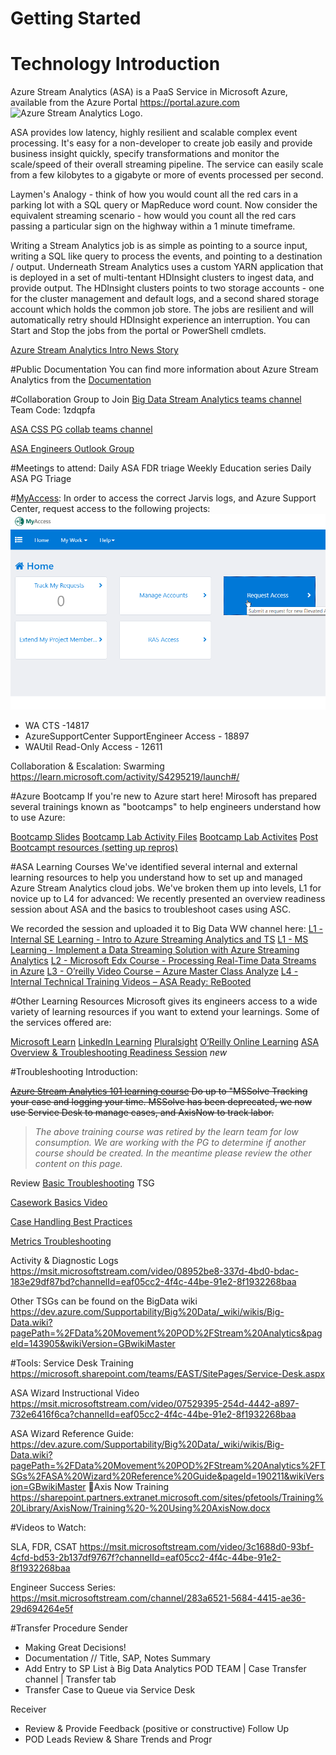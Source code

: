 # Getting Started


# **Technology Introduction**

Azure Stream Analytics (ASA) is a PaaS Service in Microsoft Azure, available from the Azure Portal https://portal.azure.com
![Azure Stream Analytics Logo](https://docs.microsoft.com/en-us/azure/stream-analytics/media/stream-analytics-introduction/stream-analytics-intro-pipeline.png).

ASA provides low latency, highly resilient and scalable complex event processing. It's easy for a non-developer to create job easily and provide business insight quickly, specify transformations and monitor the scale/speed of their overall streaming pipeline. The service can easily scale from a few kilobytes to a gigabyte or more of events processed per second.

Laymen's Analogy - think of how you would count all the red cars in a parking lot with a SQL query or MapReduce word count. Now consider the equivalent streaming scenario - how would you count all the red cars passing a particular sign on the highway within a 1 minute timeframe.

Writing a Stream Analytics job is as simple as pointing to a source input, writing a SQL like query to process the events, and pointing to a destination / output. Underneath Stream Analytics uses a custom YARN application that is deployed in a set of multi-tentant HDInsight clusters to ingest data, and provide output. The HDInsight clusters points to two storage accounts - one for the cluster management and default logs, and a second shared storage account which holds the common job store. The jobs are resilient and will automatically retry should HDInsight experience an interruption. You can Start and Stop the jobs from the portal or PowerShell cmdlets.

[Azure Stream Analytics Intro News Story](https://microsoft.sharepoint.com/teams/bidpwiki/Pages1/Azure%20Stream%20Analytics%20Intro%20News%20Story.aspx)

#Public Documentation
You can find more information about Azure Stream Analytics from the [Documentation](https://docs.microsoft.com/en-us/azure/stream-analytics/)

#Collaboration Group to Join
[Big Data Stream Analytics teams channel](https://teams.microsoft.com/l/channel/19%3aed61c2064c6941d2988493b7cdce55d7%40thread.skype/z%2520-%2520Stream%2520Analytics?groupId=d6c5d9c8-f14e-4cb6-a79a-1874c3b84cb6&tenantId=72f988bf-86f1-41af-91ab-2d7cd011db47)
Team Code: 1zdqpfa

[ASA CSS PG collab teams channel](https://teams.microsoft.com/l/team/19%3aaa42f7f4a4bd4daf88581ddc76faf624%40thread.skype/conversations?groupId=f4ae42e4-0a6c-44b7-8865-20266713a849&tenantId=72f988bf-86f1-41af-91ab-2d7cd011db47)


[ASA Engineers Outlook Group](https://outlook-sdf.office.com/owa/ASAEngineers@service.microsoft.com/groupsubscription.ashx?action=join&source=Outlook&guid=e58c0254-744d-404e-87c7-5cdc7aba458a)



#Meetings to attend:
Daily ASA FDR triage
Weekly Education series
Daily ASA PG Triage

#[MyAccess](https://myaccess/identityiq/home.jsf):
In order to access the correct Jarvis logs, and Azure Support Center, request access to the following projects:
![myAccess.png](/.attachments/myAccess-b87156c8-689c-4fef-99e9-5d4fa98fc70e.png)

- WA CTS -14817
- AzureSupportCenter SupportEngineer Access - 18897
- WAUtil Read-Only Access - 12611
         
Collaboration & Escalation: Swarming https://learn.microsoft.com/activity/S4295219/launch#/

#Azure Bootcamp
If you're new to Azure start here! Mirosoft has prepared several trainings known as "bootcamps" to help engineers understand how to use Azure:

[Bootcamp Slides](http://aka.ms/bootcamp/slides)
[Bootcamp Lab Activity Files](http://aka.ms/bootcamp/labcode)
[Bootcamp Lab Activites](http://aka.ms/bootcamp/labmanual)
[Post Bootcampt resources (setting up repros)](https://nam06.safelinks.protection.outlook.com/?url=https%3A%2F%2Fmicrosoft.sharepoint.com%2Fteams%2FWAG%2FBootcamp%2FHOLLatestPresentations%2FForms%2FAllItems.aspx%3Fviewpath%3D%252Fteams%252FWAG%252FBootcamp%252FHOLLatestPresentations%252FForms%252FAllItems%252Easpx%26id%3D%252Fteams%252FWAG%252FBootcamp%252FHOLLatestPresentations%252FAfter%2520Boot%2520Camp&data=02%7C01%7CTiffany.Fischer%40microsoft.com%7Cbae3f8762bc6446c5f0908d76a01ec81%7C72f988bf86f141af91ab2d7cd011db47%7C1%7C0%7C637094428800157602&sdata=Bi2Y4IPXt3m5HqsgiTTDR8uAb7Xjyrfgc%2BfvPb3kRuk%3D&reserved=0) 

#ASA Learning Courses
We've identified several internal and external learning resources to help you understand how to set up and managed Azure Stream Analytics cloud jobs. We've broken them up into levels, L1 for novice up to L4 for advanced:
We recently presented an overview readiness session about ASA and the basics to troubleshoot cases using ASC.

We recorded the session and uploaded it to Big Data WW channel here: 
[L1 - Internal SE Learning - Intro to Azure Streaming Analytics and TS](https://microsoft.sharepoint.com/:v:/t/BigDataAnalyticsPOD/ERhPMiCNRp1EkdW8TObvYToB7EOnNCsT8BDmiSMwRHDxLg?e=bjM46x)
[L1 - MS Learning - Implement a Data Streaming Solution with Azure Streaming Analytics](https://docs.microsoft.com/en-us/learn/paths/implement-data-streaming-with-asa/)
[L2 - Microsoft Edx Course - Processing Real-Time Data Streams in Azure](https://courses.edx.org/courses/course-v1:Microsoft+DAT223.2x+3T2019/course/)
[L3 - O’reilly Video Course – Azure Master Class Analyze](https://learning.oreilly.com/videos/azure-masterclass-analyze/9781789340327/9781789340327-video2_1)
[L4 - Internal Technical Training Videos – ASA Ready: ReBooted](https://msit.microsoftstream.com/channel/eaf05cc2-4f4c-44be-91e2-8f1932268baa)

#Other Learning Resources
Microsoft gives its engineers access to a wide variety of learning resources if you want to extend your learnings. Some of the services offered are:

[Microsoft Learn](https://nam06.safelinks.protection.outlook.com/?url=http%3A%2F%2Fmicrosoft.com%2Flearn&data=02%7C01%7CTiffany.Fischer%40microsoft.com%7Cbae3f8762bc6446c5f0908d76a01ec81%7C72f988bf86f141af91ab2d7cd011db47%7C1%7C0%7C637094428800167596&sdata=fYaj%2FKvixqfbxQlOrMnqkRaWp%2F0ZEKhEAWckksxSwSk%3D&reserved=0)
[LinkedIn Learning](https://nam06.safelinks.protection.outlook.com/?url=http%3A%2F%2Flynda.com%2F&data=02%7C01%7CTiffany.Fischer%40microsoft.com%7Cbae3f8762bc6446c5f0908d76a01ec81%7C72f988bf86f141af91ab2d7cd011db47%7C1%7C0%7C637094428800177591&sdata=X5s37X3MuRSR15y0kcecaOS3FbcKwkKJfvquza58NgM%3D&reserved=0)
[Pluralsight](https://aka.ms/pluralsight)
[O’Reilly Online Learning](http://aka.ms/safari)
[ASA Overview & Troubleshooting Readiness Session](/Big-Data/Technical-Troubleshooting/Azure-Outages-&-Service-Impacting-Events/POD-%2D-Data-Movement/Stream-Analytics/ASA-%2D-Azure-Stream-Analytics-%2DTraining) *new*

#Troubleshooting Introduction:

~~[Azure Stream Analytics 101 learning course](https://learn.microsoft.com/activity/S1604001/launch#/)
Do up to "MSSolve Tracking your case and logging your time. MSSolve has been deprecated, we now use Service Desk to manage cases, and AxisNow to track labor.~~

>*The above training course was retired by the learn team for low consumption. We are working with the PG to determine if another course should be created. In the meantime please review the other content on this page.*


Review [Basic Troubleshooting](https://dev.azure.com/Supportability/Big%20Data/_wiki/wikis/Big-Data.wiki?pagePath=%2FBig%20Data%2FTechnical%20Troubleshooting%2FAzure%20Outages%20%26%20Service%20Impacting%20Events%2FPOD%20%252D%20Data%20Movement%2FStream%20Analytics%2FTSGs%2FBasic%20Troubleshooting&pageId=181135&wikiVersion=GBwikiMaster) TSG


[Casework Basics Video](https://msit.microsoftstream.com/video/72e5a0f5-8dd9-471d-b346-8403a9eeef7c?channelId=eaf05cc2-4f4c-44be-91e2-8f1932268baa)

[Case Handling Best Practices](/Big-Data/Support-Engineer-Best-Practices/Case-Management)

[Metrics Troubleshooting](https://msit.microsoftstream.com/video/a0710e60-8277-4d3b-b420-2a8fc2650e0b?channelId=eaf05cc2-4f4c-44be-91e2-8f1932268baa)

Activity & Diagnostic Logs
https://msit.microsoftstream.com/video/08952be8-337d-4bd0-bdac-183e29df87bd?channelId=eaf05cc2-4f4c-44be-91e2-8f1932268baa

Other TSGs can be found on the BigData wiki
https://dev.azure.com/Supportability/Big%20Data/_wiki/wikis/Big-Data.wiki?pagePath=%2FData%20Movement%20POD%2FStream%20Analytics&pageId=143905&wikiVersion=GBwikiMaster

#Tools:
Service Desk Training
https://microsoft.sharepoint.com/teams/EAST/SitePages/Service-Desk.aspx

ASA Wizard Instructional Video
https://msit.microsoftstream.com/video/07529395-254d-4442-a897-732e6416f6ca?channelId=eaf05cc2-4f4c-44be-91e2-8f1932268baa

ASA Wizard Reference Guide:
https://dev.azure.com/Supportability/Big%20Data/_wiki/wikis/Big-Data.wiki?pagePath=%2FData%20Movement%20POD%2FStream%20Analytics%2FTSGs%2FASA%20Wizard%20Reference%20Guide&pageId=190211&wikiVersion=GBwikiMaster
Axis Now Training
https://sharepoint.partners.extranet.microsoft.com/sites/pfetools/Training%20Library/AxisNow/Training%20-%20Using%20AxisNow.docx

#Videos to Watch:

SLA, FDR, CSAT
https://msit.microsoftstream.com/video/3c1688d0-93bf-4cfd-bd53-2b137df9767f?channelId=eaf05cc2-4f4c-44be-91e2-8f1932268baa

Engineer Success Series:
https://msit.microsoftstream.com/channel/283a6521-5684-4415-ae36-29d694264e5f

#Transfer Procedure
Sender
- Making Great Decisions!
- Documentation // Title, SAP, Notes Summary
- Add Entry to SP List à Big Data Analytics POD TEAM | Case Transfer channel | Transfer tab
- Transfer Case to Queue via Service Desk

Receiver
- Review & Provide Feedback (positive or constructive)
Follow Up
- POD Leads Review & Share Trends and Progr